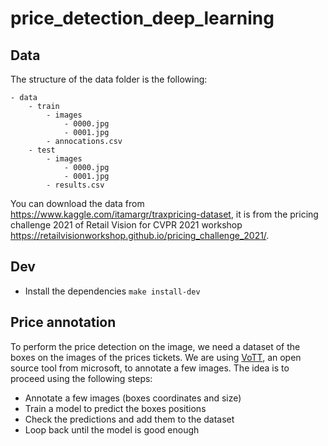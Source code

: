 # price_detection_deep_learning

## Data

The structure of the data folder is the following:
```
- data
    - train
        - images
            - 0000.jpg
            - 0001.jpg
        - annocations.csv
    - test
        - images
            - 0000.jpg
            - 0001.jpg
        - results.csv
```

You can download the data from https://www.kaggle.com/itamargr/traxpricing-dataset, it is from the pricing challenge 2021 of Retail Vision for CVPR 2021 workshop https://retailvisionworkshop.github.io/pricing_challenge_2021/.


## Dev

- Install the dependencies `make install-dev`


## Price annotation

To perform the price detection on the image, we need a dataset of the boxes on the images of the prices tickets.
We are using [VoTT](https://github.com/microsoft/VoTT), an open source tool from microsoft, to annotate a few images.
The idea is to proceed using the following steps:
- Annotate a few images (boxes coordinates and size)
- Train a model to predict the boxes positions
- Check the predictions and add them to the dataset
- Loop back until the model is good enough
